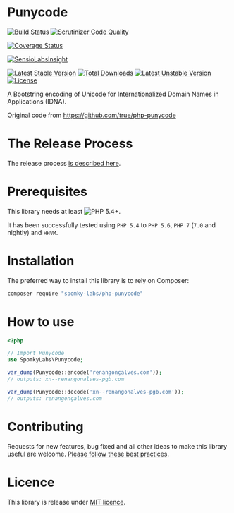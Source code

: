 Punycode
========

[![Build Status](https://travis-ci.org/Spomky-Labs/php-punycode.svg)](https://travis-ci.org/Spomky-Labs/php-punycode)
[![Scrutinizer Code Quality](https://scrutinizer-ci.com/g/Spomky-Labs/php-punycode/badges/quality-score.png?b=master)](https://scrutinizer-ci.com/g/Spomky-Labs/php-punycode/?branch=master)

[![Coverage Status](https://coveralls.io/repos/Spomky-Labs/php-punycode/badge.svg?branch=master&service=github)](https://coveralls.io/github/Spomky-Labs/php-punycode?branch=master)

[![SensioLabsInsight](https://insight.sensiolabs.com/projects/d59a9463-ed65-4304-a764-04f62d3fd58c/big.png)](https://insight.sensiolabs.com/projects/d59a9463-ed65-4304-a764-04f62d3fd58c)

[![Latest Stable Version](https://poser.pugx.org/spomky-labs/php-punycode/v/stable.png)](https://packagist.org/packages/spomky-labs/php-punycode)
[![Total Downloads](https://poser.pugx.org/spomky-labs/php-punycode/downloads.png)](https://packagist.org/packages/spomky-labs/php-punycode)
[![Latest Unstable Version](https://poser.pugx.org/spomky-labs/php-punycode/v/unstable.png)](https://packagist.org/packages/spomky-labs/php-punycode)
[![License](https://poser.pugx.org/spomky-labs/php-punycode/license.png)](https://packagist.org/packages/spomky-labs/php-punycode)


A Bootstring encoding of Unicode for Internationalized Domain Names in Applications (IDNA).

Original code from https://github.com/true/php-punycode

# The Release Process

The release process [is described here](doc/Release.md).

# Prerequisites

This library needs at least ![PHP 5.4+](https://img.shields.io/badge/PHP-5.4%2B-ff69b4.svg).

It has been successfully tested using `PHP 5.4` to `PHP 5.6`, `PHP 7` (`7.0` and nightly) and `HHVM`.

# Installation

The preferred way to install this library is to rely on Composer:

```sh
composer require "spomky-labs/php-punycode"
```

# How to use

```php
<?php

// Import Punycode
use SpomkyLabs\Punycode;

var_dump(Punycode::encode('renangonçalves.com'));
// outputs: xn--renangonalves-pgb.com

var_dump(Punycode::decode('xn--renangonalves-pgb.com'));
// outputs: renangonçalves.com
```

# Contributing

Requests for new features, bug fixed and all other ideas to make this library useful are welcome. [Please follow these best practices](doc/Contributing.md).

# Licence

This library is release under [MIT licence](LICENSE.txt).
